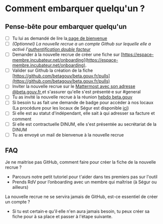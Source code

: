 # Comment embarquer quelqu'un ?

## Pense-bête pour embarquer quelqu'un

* [ ] Tu lui as demandé de lire la[ page de bienvenue](../../bienvenue/)
* [ ] _(Optionnel) La nouvelle recrue a un compte Github sur lequelle elle a activé l'_[_authentification double facteur_](https://github.com/settings/security)
* [ ] Demander à la nouvelle recrue de créer une fiche sur [https://espace-membre.incubateur.net/onboarding](https://espace-membre.incubateur.net/onboarding).
* [ ] Valider sur Github la création de la fiche [https://github.com/betagouv/beta.gouv.fr/pulls](https://github.com/betagouv/beta.gouv.fr/pulls)
* [ ] Inviter la nouvelle recrue sur le [Mattermost avec son adresse @beta.gouv.fr ](https://mattermost.incubateur.net)et s'assurer qu'elle s'est présenté·e sur #general
* [ ] Tu as invité la nouvelle recrue à la réunion [hebdo beta.gouv](../rituels/standup.md)
* [ ] Si besoin tu as fait une demande de badge pour accéder à nos locaux (La procédure pour les locaux de Ségur est disponible [ici](../../../decouvrir-les-guides-des-autres-incubateurs/incubateur-de-la-dinum/locaux/badge-pour-travailler-a-segur/))
* [ ] Si elle est au statut d'indépendant, elle sait à qui adresser sa facture et comment
* [ ] Si elle est contractuelle DINUM, elle s'est présentée au secrétariat de la DINUM
* [ ] Tu as envoyé un mail de bienvenue à la nouvelle recrue

## FAQ

Je ne maitrise pas GitHub, comment faire pour créer la fiche de la nouvelle recrue ?

* Parcours notre petit tutoriel pour t'aider dans tes premiers pas sur l'outil
* Prends RdV pour l’onboarding avec un membre qui maîtrise (à Ségur ou ailleurs)

La nouvelle recrue ne se servira jamais de GitHub, est-ce essentiel de créer un compte ?

* Si tu est certain·e qu'il·elle n'en aura jamais besoin, tu peux créer sa fiche pour à sa place et passer à l'étape suivante.
